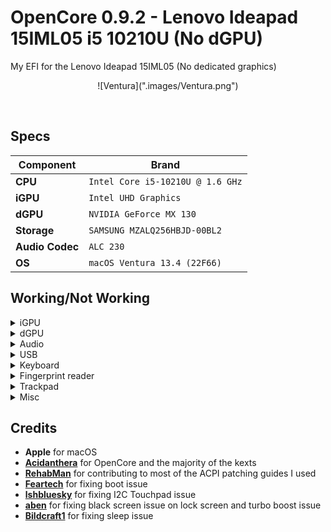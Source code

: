 # OpenCore 0.9.2 - Lenovo Ideapad 15IML05 i5 10210U (No dGPU)
My EFI for the Lenovo Ideapad 15IML05 (No dedicated graphics)
<br>
<p align="center">
  ![Ventura](".images/Ventura.png")
  <!--<img src="https://github.com/MatteoBax/lenovo-ideapad-15IML05-hackintosh/blob/44104747bd02b32e0acf68f685d9829694851706/.images/Ventura.png" />-->
</p>
<br>


## Specs

| Component      | Brand                                     |
|----------------|-------------------------------------------|
| **CPU**        | `Intel Core i5-10210U @ 1.6 GHz`           |
| **iGPU**       | `Intel UHD Graphics`                  |
| **dGPU**       | `NVIDIA GeForce MX 130`                  |
| **Storage**    | `SAMSUNG MZALQ256HBJD-00BL2`  |
| **Audio Codec** | `ALC 230`                |
| **OS**         | `macOS Ventura 13.4 (22F66)`            |

## Working/Not Working

<details>
<summary>iGPU</summary>

- [x] Intel UHD iGPU - Backlight support
- [x] Intel UHD iGPU - HDMI Output
- [x] Intel UHD iGPU - H264 & HEVC
</details>

<details>
<summary>dGPU</summary>

- [ ] NVIDIA GeForce MX 130
</details>

<details>
<summary>Audio</summary>

- [x] Internal Speakers
- [x] Internal Microphone
</details>

<details>
<summary>USB</summary>
  
- [x] All USB ports working and mapped
- [x] SD Card Reader
- [x] Internal Webcam
</details>

<details>
<summary>Keyboard</summary>
  
- [x] Keyboard (PS2 based)
</details>

<details>
<summary>Fingerprint reader</summary>
  
- [ ] Fingerprint reader
</details>

<details>
<summary>Trackpad</summary>
  
- [x] I2C Touchpad with gestures (Thanks to [**lshbluesky**](https://github.com/lshbluesky))
</details>

<details>
<summary>Misc</summary>
  
- [ ] Sleep/Wake not working, straight up disable Sleep Mode (read [**Bildcraft1's SleepFix.md**](https://github.com/Bildcraft1/lenovo-ideapad-15ibd-hackintosh/blob/main/SleepFix.md))
- [x] Sensors CPU, iGPU, Battery, NVMe, Fans
- [x] Native NVRAM support
- [x] Recovery (macOS) boot from OpenCore
</details>

## Credits

* **Apple** for macOS
* [**Acidanthera**](https://github.com/acidanthera) for OpenCore and the majority of the kexts
* [**RehabMan**](https://github.com/RehabMan) for contributing to most of the ACPI patching guides I used
* [**Feartech**](https://www.tonymacx86.com/members/feartech.877703/) for fixing boot issue
* [**lshbluesky**](https://github.com/lshbluesky) for fixing I2C Touchpad issue
* [**aben**](https://www.insanelymac.com/forum/profile/2480073-aben/) for fixing black screen issue on lock screen and turbo boost issue
* [**Bildcraft1**](https://github.com/Bildcraft1) for fixing sleep issue
